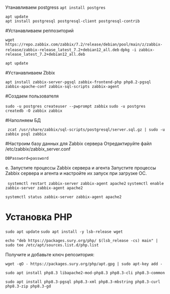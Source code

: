 Утанавливаем postgress
``
apt install postgres
``
```
apt update
apt install postgresql postgresql-client postgresql-contrib

```

#Устанавливаем реппозиторий

``wget https://repo.zabbix.com/zabbix/7.2/release/debian/pool/main/z/zabbix-release/zabbix-release_latest_7.2+debian12_all.deb``
``
dpkg -i zabbix-release_latest_7.2+debian12_all.deb
``

``apt update``

#Уcтанавливаем Zbbix

``apt install zabbix-server-pgsql zabbix-frontend-php php8.2-pgsql zabbix-apache-conf zabbix-sql-scripts zabbix-agent``

#Создаем пользователя

 ``sudo -u postgres createuser --pwprompt zabbix``
 ``sudo -u postgres createdb -O zabbix zabbix``

#Наполняем БД

`` zcat /usr/share/zabbix/sql-scripts/postgresql/server.sql.gz | sudo -u zabbix psql zabbix``

 #Настроим базу данных для Zabbix сервера
Отредактируйте файл /etc/zabbix/zabbix_server.conf

``DBPassword=password``

e. Запустите процессы Zabbix сервера и агента
Запустите процессы Zabbix сервера и агента и настройте их запуск при загрузке ОС.

`` systemctl restart zabbix-server zabbix-agent apache2``
 `` systemctl enable zabbix-server zabbix-agent apache2 ``


``systemctl status zabbix-server zabbix-agent apache2``


# Установка PHP
``sudo apt update``
``sudo apt install -y lsb-release wget``

``echo "deb https://packages.sury.org/php/ $(lsb_release -cs) main" | sudo tee /etc/apt/sources.list.d/php.list``

Получите и добавьте ключ репозитория:
```
wget -qO - https://packages.sury.org/php/apt.gpg | sudo apt-key add -

sudo apt install php8.3 libapache2-mod-php8.3 php8.3-cli php8.3-common

sudo apt install php8.3-pgsql php8.3-xml php8.3-mbstring php8.3-curl php8.3-zip php8.3-gd
```
